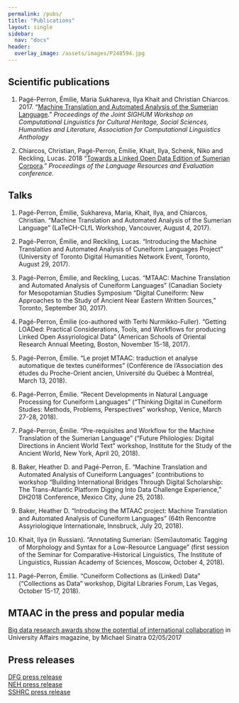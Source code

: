 ```yaml
---
permalink: /pubs/
title: "Publications"
layout: single
sidebar:
  nav: "docs"
header:
  overlay_image: /assets/images/P248594.jpg
---
```


## Scientific publications
1. Pagé-Perron, Émilie, Maria Sukhareva, Ilya Khait and Christian Chiarcos. 2017. “[Machine Translation and Automated Analysis of the Sumerian Language](http://www.aclweb.org/anthology/W/W17/W17-2202.pdf).” <em>Proceedings of the Joint SIGHUM Workshop on Computational Linguistics for Cultural Heritage, Social Sciences, Humanities and Literature, Association for Computational Linguistics Anthology</em>

2. Chiarcos, Christian, Pagé-Perron, Émilie, Khait, Ilya, Schenk, Niko and Reckling, Lucas. 2018 “[Towards a Linked Open Data Edition of Sumerian Corpora](http://www.lrec-conf.org/proceedings/lrec2018/pdf/862.pdf).” <em>Proceedings of the Language Resources and Evaluation conference</em>. 


## Talks
1. Pagé-Perron, Émilie, Sukhareva, Maria, Khait, Ilya, and Chiarcos, Christian. “Machine Translation and Automated Analysis of the Sumerian Language” (LaTeCH-CLfL Workshop, Vancouver, August 4, 2017).

2. Pagé-Perron, Émilie, and Reckling, Lucas. “Introducing the Machine Translation and Automated Analysis of Cuneiform Languages Project” (University of Toronto Digital Humanities Network Event, Toronto, August 29, 2017).

3. Pagé-Perron, Émilie, and Reckling, Lucas. “MTAAC: Machine Translation and Automated Analysis of Cuneiform Languages” (Canadian Society for Mesopotamian Studies Symposium “Digital Cuneiform: New Approaches to the Study of Ancient Near Eastern Written Sources,” Toronto, September 30, 2017). 

 4. Pagé-Perron, Émilie (co-authored with Terhi Nurmikko-Fuller). “Getting LOADed: Practical Considerations, Tools, and Workflows for producing Linked Open Assyriological Data” (American Schools of Oriental Research Annual Meeting, Boston, November 15-18, 2017).

5. Pagé-Perron, Émilie. “Le projet MTAAC: traduction et analyse automatique de textes cunéiformes” (Conférence de l’Association des études du Proche-Orient ancien, Université du Québec à Montréal, March 13, 2018).

6. Pagé-Perron, Émilie. “Recent Developments in Natural Language Processing for Cuneiform Languages” (“Thinking Digital in Cuneiform Studies: Methods, Problems, Perspectives” workshop, Venice, March 27-28, 2018).

7. Pagé-Perron, Émilie. “Pre-requisites and Workflow for the Machine Translation of the Sumerian Language” (“Future Philologies: Digital Directions in Ancient World Text” workshop, Institute for the Study of the Ancient World, New York, April 20, 2018).

8. Baker, Heather D. and Pagé-Perron, E. “Machine Translation and Automated Analysis of Cuneiform Languages” (contributions to workshop “Building International Bridges Through Digital Scholarship: The Trans-Atlantic Platform Digging Into Data Challenge Experience,” DH2018 Conference, Mexico City, June 25, 2018).

9. Baker, Heather D. “Introducing the MTAAC project: Machine Translation and Automated Analysis of Cuneiform Languages” (64th Rencontre Assyriologique Internationale, Innsbruck, July 20, 2018).

10. Khait, Ilya (in Russian). “Annotating Sumerian: (Semi)automatic Tagging of Morphology and Syntax for a Low-Resource Language” (first session of the Seminar for  Comparative-Historical Linguistics, The Institute of Linguistics, Russian Academy of Sciences, Moscow, October 4, 2018).

11. Pagé-Perron, Émilie. “Cuneiform Collections as (Linked) Data” (“Collections as Data” workshop, Digital Libraries Forum, Las Vegas, October 15-17, 2018).

## MTAAC in the press and popular media
[Big data research awards show the potential of international collaboration](http://www.universityaffairs.ca/opinion/in-my-opinion/big-data-research-awards-show-potential-international-collaboration/) in University Affairs magazine, by Michael Sinatra 02/05/2017


## Press releases
[DFG press release](http://www.dfg.de/foerderung/info_wissenschaft/2017/info_wissenschaft_17_16/index.html)  
[NEH press release](https://www.neh.gov/news/press-release/diggingintodata)  
[SSHRC press release](http://www.sshrc-crsh.gc.ca/news_room-salle_de_presse/press_releases-communiques/2017/digging_into_data-au_coeur_des_donnees_numeriques-eng.aspx)  
